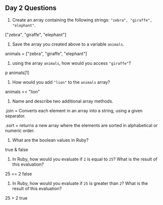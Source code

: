 ## Day 2 Questions

1. Create an array containing the following strings: `"zebra", "giraffe", "elephant"`.

["zebra", "giraffe", "elephant"]

1. Save the array you created above to a variable `animals`.

animals = ["zebra", "giraffe", "elephant"]

1. using the array `animals`, how would you access `"giraffe"`?

p animals[1]

1. How would you add `"lion"` to the `animals` array?

animals << "lion"

1. Name and describe two additional array methods.

.join = Converts each element in an array into a string, using a given separator.

.sort = returns a new array where the elements are sorted in alphabetical or numeric order.

1. What are the boolean values in Ruby?

true & false

1. In Ruby, how would you evaluate if `2` is equal to `25`? What is the result of this evaluation?

25 == 2
false

1. In Ruby, how would you evaluate if `25` is greater than `2`? What is the result of this evaluation?

25 > 2
true
